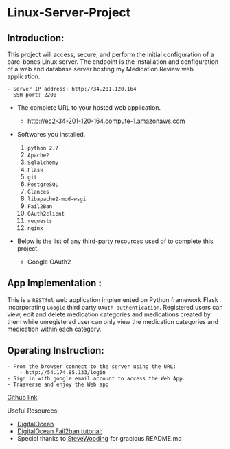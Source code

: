 # Linux-Server-Project

## Introduction:
This project will access, secure, and perform the initial configuration of a bare-bones Linux server. The endpoint is the installation and configuration of a web and database server hosting my Medication Review web application.

    - Server IP address: http://34.201.120.164
    - SSH port: 2200

  - The complete URL to your hosted web application.
       - http://ec2-34-201-120-164.compute-1.amazonaws.com

  - Softwares you installed.
    1. `python 2.7`
    2. `Apache2`
    3. `Sqlalchemy`
    4. `Flask`
    5. `git`
    6. `PostgreSQL`
    7. `Glances`
    8. `libapache2-mod-wsgi`
    9. `Fail2Ban`
    10. `OAuth2client`
    11. `requests`
    12. `nginx`

  - Below is the list of any third-party resources used of to complete this project.
      - Google OAuth2


## App Implementation :
This is a `RESTful` web application implemented on Python framework Flask incorporating `Google` third party `OAuth authentication`. Registered users can view, edit and delete medication categories and medications created by them while unregistered user can only view the medication categories and medication within each category.

## Operating Instruction:
    - From the browser connect to the server using the URL:
        - http://54.174.85.133/login
    - Sign in with google email account to access the Web App.
    - Trasverse and enjoy the Web app

[Github link](https://github.com/jocoder22/Linux-Server-Project.git)

Useful Resources:
  - [DigitalOcean](https://www.digitalocean.com/community/tutorials/how-to-secure-postgresql-on-an-ubuntu-vps)
  - [DigitalOcean Fail2ban tutorial:](https://www.digitalocean.com/community/tutorials/how-to-protect-ssh-with-fail2ban-on-ubuntu-14-04)
  - Special thanks to [SteveWooding](https://github.com/SteveWooding/fullstack-nanodegree-linux-server-config/blob/master/README.md) for gracious README.md
